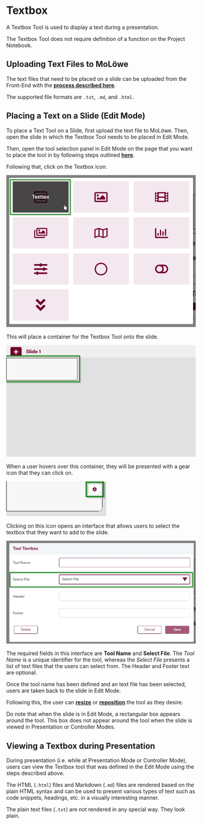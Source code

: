 # Textbox

A Textbox Tool is used to display a text during a presentation.

The Textbox Tool does not require definition of a function on the Project Notebook.

## **Uploading Text Files to MoLöwe**

The text files that need to be placed on a slide can be uploaded from the Front-End with the [**process described here**](docs/03-the-interface/04_files.md#2-upload-a-new-file).

The supported file formats are `.txt`, `.md`, and `.html`.

## **Placing a Text on a Slide (Edit Mode)**

To place a Text Tool on a Slide, first upload the text file to MoLöwe. Then, open the slide in which the Textbox Tool needs to be placed in Edit Mode.

Then, open the tool selection panel in Edit Mode on the page that you want to place the tool in by following steps outlined [**here**](docs/03-the-interface/05_slides.md#4-editing-slides-edit-mode).

Following that, click on the Textbox icon.

![](/img/doc/69_textbox.jpg)

This will place a container for the Textbox Tool onto the slide.

![](/img/doc/38_tool_field.jpg)

When a user hovers over this container, they will be presented with a gear icon that they can click on.

![](/img/doc/39_hover_tool_container.jpg)

Clicking on this icon opens an interface that allows users to select the textbox that they want to add to the slide.

![](/img/doc/69_textbox_1.jpg)

The required fields in this interface are **Tool Name** and **Select File**. The *Tool Name* is a unique identifier for the tool, whereas the *Select File* presents a list of text files that the users can select from. The Header and Footer text are optional.

Once the tool name has been defined and an text file has been selected, users are taken back to the slide in Edit Mode.

Following this, the user can [**resize**](00_overview.md#resize-a-tool) or [**reposition**](00_overview.md#reposition-a-tool) the tool as they desire.

Do note that when the slide is in Edit Mode, a rectangular box appears around the tool. This box does not appear around the tool when the slide is viewed in Presentation or Controller Modes.

## **Viewing a Textbox during Presentation**

During presentation (i.e. while at Presentation Mode or Controller Mode), users can view the Textbox tool that was defined in the Edit Mode using the steps described above.

The HTML (`.html`) files and Markdown (`.md`) files are rendered based on the plain HTML syntax and can be used to present various types of text such as code snippets, headings, etc. in a visually interesting manner.

The plain text files (`.txt`) are not rendered in any special way. They look plain.
